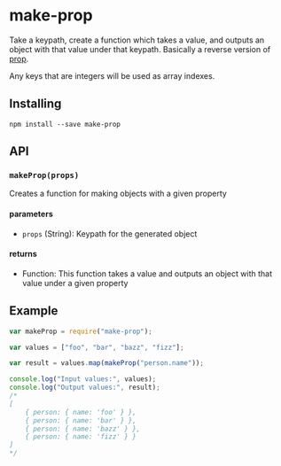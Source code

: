 # make-prop

Take a keypath, create a function which takes a value, and outputs an object with that value under that keypath. Basically a reverse version of [prop](https://www.npmjs.com/package/prop).

Any keys that are integers will be used as array indexes.

## Installing

`npm install --save make-prop`

## API

### `makeProp(props)`

Creates a function for making objects with a given property

#### parameters

* `props` (String): Keypath for the generated object

#### returns

* Function: This function takes a value and outputs an object with that value under a given property

## Example

``` javascript
var makeProp = require("make-prop");

var values = ["foo", "bar", "bazz", "fizz"];

var result = values.map(makeProp("person.name"));

console.log("Input values:", values);
console.log("Output values:", result);
/*
[
	{ person: { name: 'foo' } },
	{ person: { name: 'bar' } },
	{ person: { name: 'bazz' } },
	{ person: { name: 'fizz' } }
]
*/
```
